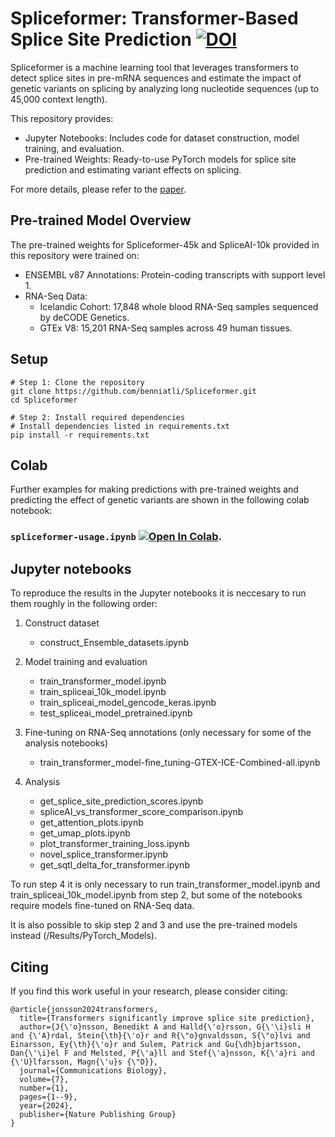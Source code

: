 # Spliceformer: Transformer-Based Splice Site Prediction [![DOI](https://zenodo.org/badge/DOI/10.5281/zenodo.14019451.svg)](https://zenodo.org/badge/DOI/10.5281/zenodo.14019451.svg)

Spliceformer is a machine learning tool that leverages transformers to detect splice sites in pre-mRNA sequences and estimate the impact of genetic variants on splicing by analyzing long nucleotide sequences (up to 45,000 context length).

This repository provides:

* Jupyter Notebooks: Includes code for dataset construction, model training, and evaluation.
* Pre-trained Weights: Ready-to-use PyTorch models for splice site prediction and estimating variant effects on splicing.

For more details, please refer to the [paper](https://www.nature.com/articles/s42003-024-07298-9).

## Pre-trained Model Overview
The pre-trained weights for Spliceformer-45k and SpliceAI-10k provided in this repository were trained on:

* ENSEMBL v87 Annotations: Protein-coding transcripts with support level 1.
* RNA-Seq Data:
   * Icelandic Cohort: 17,848 whole blood RNA-Seq samples sequenced by deCODE Genetics.
   * GTEx V8: 15,201 RNA-Seq samples across 49 human tissues.

## Setup

```shell
# Step 1: Clone the repository
git clone https://github.com/benniatli/Spliceformer.git
cd Spliceformer

# Step 2: Install required dependencies
# Install dependencies listed in requirements.txt
pip install -r requirements.txt
```

## Colab

Further examples for making predictions with pre-trained weights and predicting the effect of genetic variants are shown in the following colab notebook:

### `spliceformer-usage.ipynb` [![Open In Colab](https://colab.research.google.com/assets/colab-badge.svg)](https://colab.research.google.com/drive/15dPjh0OqFaGmBUdisxkFEkVeN4KyImt2?usp=sharing).

## Jupyter notebooks
To reproduce the results in the Jupyter notebooks it is neccesary to run them roughly in the following order:

1. Construct dataset
    * construct_Ensemble_datasets.ipynb

2. Model training and evaluation
    * train_transformer_model.ipynb
    * train_spliceai_10k_model.ipynb
    * train_spliceai_model_gencode_keras.ipynb
    * test_spliceai_model_pretrained.ipynb
  
3. Fine-tuning on RNA-Seq annotations (only necessary for some of the analysis notebooks)
   * train_transformer_model-fine_tuning-GTEX-ICE-Combined-all.ipynb

4. Analysis
    * get_splice_site_prediction_scores.ipynb
    * spliceAI_vs_transformer_score_comparison.ipynb
    * get_attention_plots.ipynb
    * get_umap_plots.ipynb
    * plot_transformer_training_loss.ipynb
    * novel_splice_transformer.ipynb
    * get_sqtl_delta_for_transformer.ipynb

To run step 4 it is only necessary to run train_transformer_model.ipynb and train_spliceai_10k_model.ipynb from step 2, but some of the notebooks require models fine-tuned on RNA-Seq data.

It is also possible to skip step 2 and 3 and use the pre-trained models instead (/Results/PyTorch_Models).

## Citing

If you find this work useful in your research, please consider citing: 

```shell
@article{jonsson2024transformers,
  title={Transformers significantly improve splice site prediction},
  author={J{\'o}nsson, Benedikt A and Halld{\'o}rsson, G{\'\i}sli H and {\'A}rdal, Stein{\th}{\'o}r and R{\"o}gnvaldsson, S{\"o}lvi and Einarsson, Ey{\th}{\'o}r and Sulem, Patrick and Gu{\dh}bjartsson, Dan{\'\i}el F and Melsted, P{\'a}ll and Stef{\'a}nsson, K{\'a}ri and {\'U}lfarsson, Magn{\'u}s {\"O}},
  journal={Communications Biology},
  volume={7},
  number={1},
  pages={1--9},
  year={2024},
  publisher={Nature Publishing Group}
}
```
